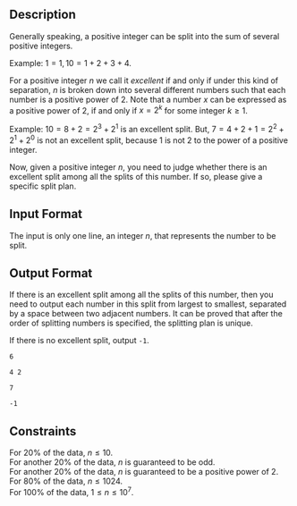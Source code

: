 ## Description

Generally speaking, a positive integer can be split into the sum of several positive integers.

Example: $1 = 1, 10 = 1 + 2 + 3 + 4$.

For a positive integer $n$ we call it _excellent_ if and only if under this kind of separation, $n$ is broken down into several different numbers such that each number is a positive power of $2$. Note that a number $x$ can be expressed as a positive power of $2$, if and only if $x = 2^k$ for some integer $k \ge 1$.

Example: $10 = 8 + 2 = 2^3 + 2^1$ is an excellent split. But, $7 = 4 + 2 + 1 = 2^2 + 2^1 + 2^0$ is not an excellent split, because $1$ is not $2$ to the power of a positive integer.

Now, given a positive integer $n$, you need to judge whether there is an excellent split among all the splits of this number. If so, please give a specific split plan.

## Input Format

The input is only one line, an integer $n$, that represents the number to be split.

## Output Format

If there is an excellent split among all the splits of this number, then you need to output each number in this split from largest to smallest, separated by a space between two adjacent numbers. It can be proved that after the order of splitting numbers is specified, the splitting plan is unique.

If there is no excellent split, output `-1`.

```input1
6
```

```output1
4 2
```

```input2
7
```

```output2
-1
```

## Constraints

For $20\%$ of the data, $n \le 10$.  
For another $20\%$ of the data,  $n$ is guaranteed to be odd.  
For another $20\%$ of the data, $n$ is guaranteed to be a positive power of $2$.  
For $80\%$ of the data, $n \le 1024$.  
For $100\%$ of the data, $1 \le n \le 10^7$.
